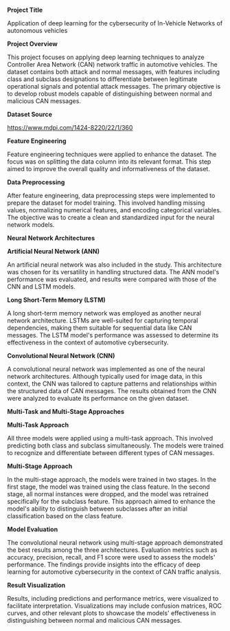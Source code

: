 **Project Title**

Application of deep learning for the cybersecurity of In-Vehicle Networks of autonomous vehicles

**Project Overview**

This project focuses on applying deep learning techniques to analyze Controller Area Network (CAN) network traffic in automotive vehicles. The dataset contains both attack and normal messages, with features including class and subclass designations to differentiate between legitimate operational signals and potential attack messages. The primary objective is to develop robust models capable of distinguishing between normal and malicious CAN messages.

**Dataset Source**

https://www.mdpi.com/1424-8220/22/1/360

**Feature Engineering**

Feature engineering techniques were applied to enhance the dataset. The focus was on splitting the data column into its relevant format. This step aimed to improve the overall quality and informativeness of the dataset.

**Data Preprocessing**

After feature engineering, data preprocessing steps were implemented to prepare the dataset for model training. This involved handling missing values, normalizing numerical features, and encoding categorical variables. The objective was to create a clean and standardized input for the neural network models.

**Neural Network Architectures**

**Artificial Neural Network (ANN)**

An artificial neural network was also included in the study. This architecture was chosen for its versatility in handling structured data. The ANN model's performance was evaluated, and results were compared with those of the CNN and LSTM models.

**Long Short-Term Memory (LSTM)**

A long short-term memory network was employed as another neural network architecture. LSTMs are well-suited for capturing temporal dependencies, making them suitable for sequential data like CAN messages. The LSTM model's performance was assessed to determine its effectiveness in the context of automotive cybersecurity.

**Convolutional Neural Network (CNN)**

A convolutional neural network was implemented as one of the neural network architectures. Although typically used for image data, in this context, the CNN was tailored to capture patterns and relationships within the structured data of CAN messages. The results obtained from the CNN were analyzed to evaluate its performance on the given dataset.

**Multi-Task and Multi-Stage Approaches**

**Multi-Task Approach**

All three models were applied using a multi-task approach. This involved predicting both class and subclass simultaneously. The models were trained to recognize and differentiate between different types of CAN messages.

**Multi-Stage Approach**

In the multi-stage approach, the models were trained in two stages. In the first stage, the model was trained using the class feature. In the second stage, all normal instances were dropped, and the model was retrained specifically for the subclass feature. This approach aimed to enhance the model's ability to distinguish between subclasses after an initial classification based on the class feature.

**Model Evaluation**

The convolutional neural network using multi-stage approach demonstrated the best results among the three architectures. Evaluation metrics such as accuracy, precision, recall, and F1 score were used to assess the models' performance. The findings provide insights into the efficacy of deep learning for automotive cybersecurity in the context of CAN traffic analysis.

**Result Visualization**

Results, including predictions and performance metrics, were visualized to facilitate interpretation. Visualizations may include confusion matrices, ROC curves, and other relevant plots to showcase the models' effectiveness in distinguishing between normal and malicious CAN messages.
